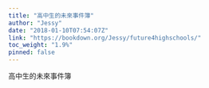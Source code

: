```yaml
---
title: "高中生的未來事件簿"
author: "Jessy"
date: "2018-01-10T07:54:07Z"
link: "https://bookdown.org/Jessy/future4highschools/"
toc_weight: "1.9%"
pinned: false
---
```


高中生的未來事件簿
